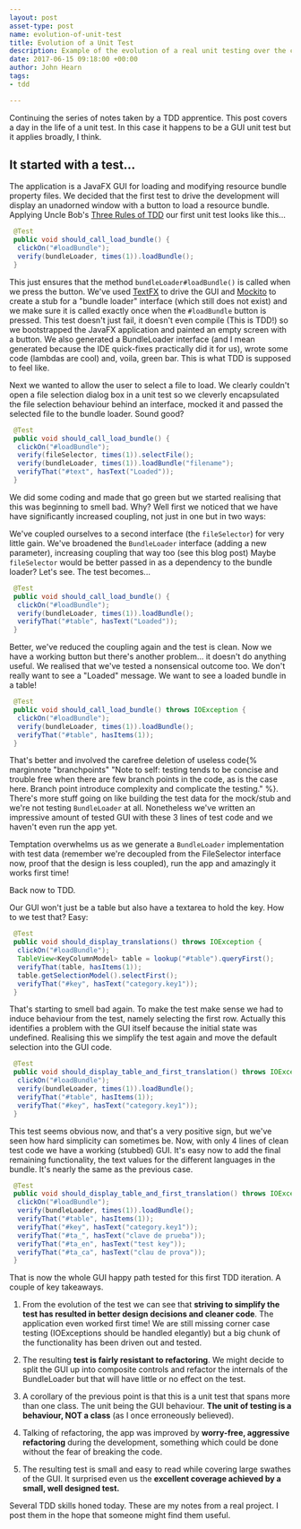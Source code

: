 ```yaml
---
layout: post
asset-type: post
name: evolution-of-unit-test
title: Evolution of a Unit Test
description: Example of the evolution of a real unit testing over the course of a morning
date: 2017-06-15 09:18:00 +00:00
author: John Hearn
tags:
- tdd

---
```


Continuing the series of notes taken by a TDD apprentice. This post covers a day in the life of a unit test. In this case it happens to be a GUI unit test but it applies broadly, I think.

## It started with a test... 

The application is a JavaFX GUI for loading and modifying resource bundle property files. We decided that the first test to drive the development will display an unadorned window with a button to load a resource bundle. Applying Uncle Bob's [Three Rules of TDD](http://butunclebob.com/ArticleS.UncleBob.TheThreeRulesOfTdd) our first unit test looks like this...

```java
 @Test
 public void should_call_load_bundle() {
  clickOn("#loadBundle");
  verify(bundleLoader, times(1)).loadBundle();
 }
```

This just ensures that the method `bundleLoader#loadBundle()` is called when we press the button. We've used [TextFX](https://github.com/TestFX/TestFX) to drive the GUI and [Mockito](http://site.mockito.org/) to create a stub for a "bundle loader" interface (which still does not exist) and we make sure it is called exactly once when the `#loadBundle` button is pressed. This test doesn't just fail, it doesn't even compile (This is TDD!) so we bootstrapped the JavaFX application and painted an empty screen with a button. We also generated a BundleLoader interface (and I mean generated because the IDE quick-fixes practically did it for us), wrote some code (lambdas are cool) and, voila, green bar. This is what TDD is supposed to feel like.

Next we wanted to allow the user to select a file to load. We clearly couldn't open a file selection dialog box in a unit test so we cleverly encapsulated the file selection behaviour behind an interface, mocked it and passed the selected file to the bundle loader. Sound good?

```java
 @Test
 public void should_call_load_bundle() {
  clickOn("#loadBundle");
  verify(fileSelector, times(1)).selectFile();
  verify(bundleLoader, times(1)).loadBundle("filename");
  verifyThat("#text", hasText("Loaded"));
 }
```

We did some coding and made that go green but we started realising that this was beginning to smell bad. Why? Well first we noticed that we have have significantly increased coupling, not just in one but in two ways:

We've coupled ourselves to a second interface (the `fileSelector`) for very little gain.
We've broadened the `BundleLoader` interface (adding a new parameter), increasing coupling that way too (see this blog post)
Maybe `fileSelector` would be better passed in as a dependency to the bundle loader? Let's see. The test becomes...

```java
 @Test
 public void should_call_load_bundle() {
  clickOn("#loadBundle");
  verify(bundleLoader, times(1)).loadBundle();
  verifyThat("#table", hasText("Loaded"));
 }
```

Better, we've reduced the coupling again and the test is clean. Now we have a working button but there's another problem... it doesn't do anything useful. We realised that we've tested a nonsensical outcome too. We don't really want to see a "Loaded" message. We want to see a loaded bundle in a table!

```java
 @Test
 public void should_call_load_bundle() throws IOException {
  clickOn("#loadBundle");
  verify(bundleLoader, times(1)).loadBundle();
  verifyThat("#table", hasItems(1));
 }
```

That's better and involved the carefree deletion of useless code{% marginnote "branchpoints" "Note to self: testing tends to be concise and trouble free when there are few branch points in the code, as is the case here. Branch point introduce complexity and complicate the testing." %}. There's more stuff going on like building the test data for the mock/stub and we're not testing `BundleLoader` at all. Nonetheless we've written an impressive amount of tested GUI with these 3 lines of test code and we haven't even run the app yet.

Temptation overwhelms us as we generate a `BundleLoader` implementation with test data (remember we're decoupled from the FileSelector interface now, proof that the design is less coupled), run the app and amazingly it works first time!

Back now to TDD.

Our GUI won't just be a table but also have a textarea to hold the key. How to we test that? Easy:

```java
 @Test
 public void should_display_translations() throws IOException {
  clickOn("#loadBundle");
  TableView<KeyColumnModel> table = lookup("#table").queryFirst();
  verifyThat(table, hasItems(1));
  table.getSelectionModel().selectFirst();
  verifyThat("#key", hasText("category.key1"));
 }
```

That's starting to smell bad again. To make the test make sense we had to induce behaviour from the test, namely selecting the first row. Actually this identifies a problem with the GUI itself because the initial state was undefined. Realising this we simplify the test again and move the default selection into the GUI code.

```java
 @Test
 public void should_display_table_and_first_translation() throws IOException {
  clickOn("#loadBundle");
  verify(bundleLoader, times(1)).loadBundle();
  verifyThat("#table", hasItems(1));
  verifyThat("#key", hasText("category.key1"));
 }
```

This test seems obvious now, and that's a very positive sign, but we've seen how hard simplicity can sometimes be. Now, with only 4 lines of clean test code we have a working (stubbed) GUI. It's easy now to add the final remaining functionality, the text values for the different languages in the bundle. It's nearly the same as the previous case.

```java
 @Test
 public void should_display_table_and_first_translation() throws IOException {
  clickOn("#loadBundle");
  verify(bundleLoader, times(1)).loadBundle();
  verifyThat("#table", hasItems(1));
  verifyThat("#key", hasText("category.key1"));
  verifyThat("#ta_", hasText("clave de prueba"));
  verifyThat("#ta_en", hasText("test key"));
  verifyThat("#ta_ca", hasText("clau de prova"));
 }
```

That is now the whole GUI happy path tested for this first TDD iteration. A couple of key takeaways.

1. From the evolution of the test we can see that **striving to simplify the test has resulted in better design decisions and cleaner code**. The application even worked first time! We are still missing corner case testing (IOExceptions should be handled elegantly) but a big chunk of the functionality has been driven out and tested.

2. The resulting **test is fairly resistant to refactoring**. We might decide to split the GUI up into composite controls and refactor the internals of the BundleLoader but that will have little or no effect on the test.

3. A corollary of the previous point is that this is a unit test that spans more than one class. The unit being the GUI behaviour. **The unit of testing is a behaviour, NOT a class** (as I once erroneously believed).

4. Talking of refactoring, the app was improved by **worry-free, aggressive refactoring** during the development, something which could be done without the fear of breaking the code.

5. The resulting test is small and easy to read while covering large swathes of the GUI. It surprised even us the **excellent coverage achieved by a small, well designed test.**

Several TDD skills honed today. These are my notes from a real project. I post them in the hope that someone might find them useful.
